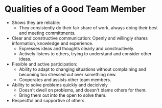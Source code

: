# Qualities of a Good Team Member

- Shows they are reliable:
  + They consistently do their fair share of work, always doing their best and meeting committments.
- Clear and constructive communication:
  Openly and willingly shares information, knowledge and experience.
  + Expresses ideas and thoughts clearly and constructively.
  + Actively listens to others, trying to understand and consider other ideas.
- Flexible and active participation:
  + Ability to adapt to changing situations without complaining and becoming too stressed out over something new.
  + Cooperates and assists other team members.
- Ability to solve problems quickly and decicively
  + Doesn't dwell on problems, and doesn't blame others for them.
  + Bring them out into the open to solve them.
- Respectful and supportive of others.
